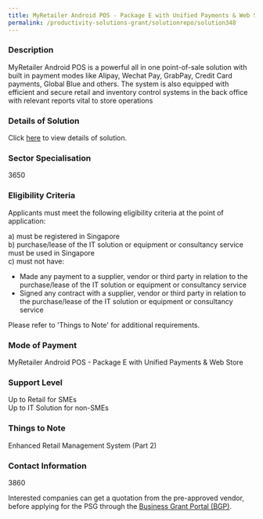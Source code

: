 ```yaml
---
title: MyRetailer Android POS - Package E with Unified Payments & Web Store
permalink: /productivity-solutions-grant/solutionrepo/solution348
---
```


### Description

MyRetailer Android POS is a powerful all in one point-of-sale solution with built in payment modes like Alipay, Wechat Pay, GrabPay, Credit Card payments, Global Blue and others. The system is also equipped with efficient and secure retail and inventory control systems in the back office with relevant reports vital to store operations

### Details of Solution

Click <a href='DCS Synthesis Pte Ltd' target='_blank' rel='noopener'>here</a> to view details of solution.

### Sector Specialisation

 3650 

### Eligibility Criteria

Applicants must meet the following eligibility criteria at the point of application:

a) must be registered in Singapore <br>
b) purchase/lease of the IT solution or equipment or consultancy service must be used in Singapore <br>
c) must not have:
- Made any payment to a supplier, vendor or third party in relation to the purchase/lease of the IT solution or equipment or consultancy service
- Signed any contract with a supplier, vendor or third party in relation to the purchase/lease of the IT solution or equipment or consultancy service

Please refer to 'Things to Note' for additional requirements.

### Mode of Payment
MyRetailer Android POS - Package E with Unified Payments & Web Store

### Support Level
Up to Retail for SMEs <br>
Up to IT Solution for non-SMEs

### Things to Note
Enhanced Retail Management System (Part 2)

### Contact Information
3860

Interested companies can get a quotation from the pre-approved vendor, before applying for the PSG through the <a target='_blank' rel='noopener' href='https://www.businessgrants.gov.sg/'>Business Grant Portal (BGP)</a>.
